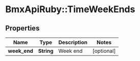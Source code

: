 # BmxApiRuby::TimeWeekEnds

## Properties
Name | Type | Description | Notes
------------ | ------------- | ------------- | -------------
**week_end** | **String** | Week end | [optional] 


